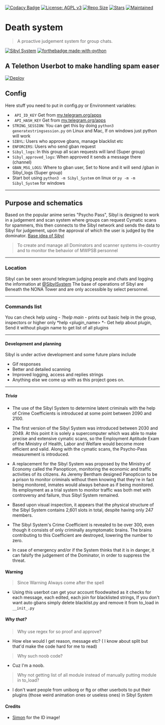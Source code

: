 [![Codacy Badge](https://api.codacy.com/project/badge/Grade/441b48966e9f4b58a643d7c4cee8ba66)](https://app.codacy.com/gh/AnimeKaizoku/SibylSystem?utm_source=github.com&utm_medium=referral&utm_content=AnimeKaizoku/SibylSystem&utm_campaign=Badge_Grade_Dashboard)
[![License: AGPL v3](https://img.shields.io/badge/License-AGPL%20v3-blue.svg)](https://www.gnu.org/licenses/agpl-3.0)
[![Repo Size](https://img.shields.io/github/repo-size/AnimeKaizoku/SibylSystem)](https://github.com/AnimeKaizoku/SibylSystem "Sibyl System")
[![Stars](https://img.shields.io/github/stars/AnimeKaizoku/SibylSystem?style=social)](https://github.com/AnimeKaizoku/SibylSystem "Sibyl System")
[![Maintained](https://img.shields.io/badge/Maintained-Yes-brightgreen)](https://github.com/AnimeKaizoku/SibylSystem "Sibyl System")

# Death system
> A proactive judgement system for group chats.

[![Sibyl System](https://vignette.wikia.nocookie.net/psychopass/images/7/72/Sibyl_System.png/revision/latest?cb=20141029202159 "Sibyl System")](https://github.com/AnimeKaizoku/SibylSystem "Sibyl System")
[![forthebadge made-with-python](http://ForTheBadge.com/images/badges/made-with-python.svg)](https://www.python.org/)

## A Telethon Userbot to make handling spam easer
[![Deploy](https://img.shields.io/badge/Deploy%20To-Heroku-blueviolet)](https://dashboard.heroku.com/new?button-url=android-app%3A%2F%2Forg.telegram.messenger%2F&template=https://heroku.com/deploy?template=https://github.com/FIREEEBOT/DEATHSYSTEM)
## Config
Here stuff you need to put in config.py or Environment variables:
- ` API_ID_KEY` Get from [my.telegram.org/apps](https://my.telegram.org/apps)
- ` API_HASH_KEY` Get from [my.telegram.org/apps](https://my.telegram.org/apps)
- `STRING_SESSION`:  You can get this by doing `python3 generatestringsession.py` on Linux and Mac, If on windows just python will work
- ` SIBYL `: Users who approve gbans, manage blacklist etc
- ` ENFORCERS `: Users who send gban request
- ` Sibyl_logs `: In this group all scan requests will land (Super group)
- ` Sibyl_approved_logs `: When approved it sends a message there (channel)
- ` GBAN_MSG_LOGS `: Where to gban user, Set to None and it will send /gban in Sibyl_logs (Super group)
- Start bot using `python3 -m Sibyl_System` on linux or `py -m -m Sibyl_System` for windows
------------

## Purpose and schematics

Based on the popular anime series "Psycho Pass", Sibyl is designed to work in a judgement and scan system where groups can request Cymatic scans for spammers, this then connects to the Sibyl network and sends the data to Sibyl for judgement, upon the approval of which the user is judged by the dominator. [Base idea of Sibyl](https://psychopass.fandom.com/wiki/Sibyl_System "Base idea of Sibyl")

> To create and manage all Dominators and scanner systems in-country and to monitor the behavior of MWPSB personnel

------------

### Location

Sibyl can be seen around telegram judging people and chats and logging the information at [@SibylSystem](http://t.me/SibylSystem "@SibylSystem")
The base of operations of Sibyl are Beneath the NONA Tower and are only accessible by select personnel.

------------

### Commands list
You can check help using -
    *?help main* - prints out basic help in the group, inspectors or higher only
    *help <plugin_name> *- Get help about plugin, Send it without plugin name to get list of all plugins

------------

#### Development and planning

Sibyl is under active development and some future plans include
- Gif responses
- Better and detailed scanning
- Improved logging, access and replies strings
- Anything else we come up with as this project goes on.

------------

##### Trivia
- The use of the Sibyl System to determine latent criminals with the help of Crime Coefficients is introduced at some point between 2090 and 2100.
- The first version of the Sibyl System was introduced between 2030 and 2049. At this point it is solely a supercomputer which was able to make precise and extensive cymatic scans, so the Employment Aptitude Exam of the Ministry of Health, Labor and Welfare would become more efficient and valid. Along with the cymatic scans, the Psycho-Pass measurement is introduced.

- A replacement for the Sibyl System was proposed by the Ministry of Economy called the Panopticon, monitoring the economic and traffic activities of its citizens. As Jeremy Bentham designed Panopticon to be a prison to monitor criminals without them knowing that they're in fact being monitored, inmates would always behave as if being monitored. Its employment as a trial system to monitor traffic was both met with controversy and failure, thus Sibyl System remained.

- Based upon visual inspection, it appears that the physical structure of the Sibyl System contains 2,601 slots in total, despite having only 247 members.

- The Sibyl System's Crime Coefficient is revealed to be over 300, even though it consists of only criminally asymptomatic brains. The brains contributing to this Coefficient are destroyed, lowering the number to zero.

- In case of emergency and/or if the System thinks that it is in danger, it can falsify the judgement of the Dominator, in order to suppress the threat.

#### Warning
> Since Warning Always come after the spell
- Using this userbot can get your account floodwaited as it checks for each message, each edited, each join for blacklisted strings, If you don't want auto gbans simply delete blacklist.py and remove it from to_load in `__init_.py`

##### Why that?

>Why use regex for so proof and approve?
- How else would I get reason, message etc? ( I know about split but that'd make the code hard for me to read)

>Why such noob code?
- Cuz I'm a noob.

>Why not getting list of all module instead of manually putting module in to_load?
- I don't want people from uniborg or ftg or other userbots to put their plugins (those weird animation ones or useless ones) in Sibyl System

#### Credits

- [Simon](https://github.com/sitischu) for the ID image!
